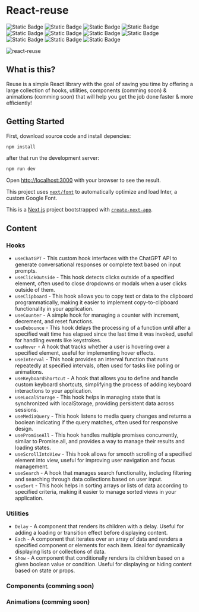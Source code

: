 # React-reuse

![Static Badge](https://img.shields.io/badge/Next.js-n?style=for-the-badge&logo=nextdotjs&color=%23000000) ![Static Badge](https://img.shields.io/badge/react.js-n?style=for-the-badge&logo=react&logoColor=%23333&color=%2361DAFB) ![Static Badge](https://img.shields.io/badge/typescript-n?style=for-the-badge&logo=typescript&logoColor=%23fff&color=%233178C6) ![Static Badge](https://img.shields.io/badge/tailwind%20css-n?style=for-the-badge&logo=tailwindcss&logoColor=%23fff&color=%2306B6D4) ![Static Badge](https://img.shields.io/badge/vitest-n?style=for-the-badge&logo=vitest&logoColor=%23fff&color=%236E9F18) ![Static Badge](https://img.shields.io/badge/cypress-n?style=for-the-badge&logo=cypress&logoColor=%23fff&color=%2369D3A7) ![Static Badge](https://img.shields.io/badge/eslint-n?style=for-the-badge&logo=eslint&logoColor=%23fff&color=%234B32C3) ![Static Badge](https://img.shields.io/badge/shadcn%2Fui-n?style=for-the-badge&logo=shadcnui&color=%23000000) ![Static Badge](https://img.shields.io/badge/git-n?style=for-the-badge&logo=git&logoColor=%23fff&color=%23F05032) ![Static Badge](https://img.shields.io/badge/github%20actions-n?style=for-the-badge&logo=githubactions&logoColor=%23fff&color=%232088FF) ![Static Badge](https://img.shields.io/badge/vercel-n?style=for-the-badge&logo=vercel&color=%23000000)

![react-reuse](https://github.com/user-attachments/assets/37160319-4f4b-4e47-a176-0117d34e96fb)

## What is this?

Reuse is a simple React library with the goal of saving you time by offering a large collection of hooks, utilities, components (comming soon) & animations (comming soon) that will help you get the job done faster & more efficiently!

## Getting Started

First, download source code and install depencies:

```bash
npm install
```

after that run the development server:

```bash
npm run dev
```

Open [http://localhost:3000](http://localhost:3000) with your browser to see the result.

This project uses [`next/font`](https://nextjs.org/docs/basic-features/font-optimization) to automatically optimize and load Inter, a custom Google Font.

This is a [Next.js](https://nextjs.org/) project bootstrapped with [`create-next-app`](https://github.com/vercel/next.js/tree/canary/packages/create-next-app).

## Content

### Hooks

- `useChatGPT` - This custom hook interfaces with the ChatGPT API to generate conversational responses or complete text based on input prompts.
- `useClickOutside` - This hook detects clicks outside of a specified element, often used to close dropdowns or modals when a user clicks outside of them.
- `useClipboard` - This hook allows you to copy text or data to the clipboard programmatically, making it easier to implement copy-to-clipboard functionality in your application.
- `useCounter` - A simple hook for managing a counter with increment, decrement, and reset functions.
- `useDebounce` - This hook delays the processing of a function until after a specified wait time has elapsed since the last time it was invoked, useful for handling events like keystrokes.
- `useHover` - A hook that tracks whether a user is hovering over a specified element, useful for implementing hover effects.
- `useInterval` - This hook provides an interval function that runs repeatedly at specified intervals, often used for tasks like polling or animations.
- `useKeyboardShortcut` - A hook that allows you to define and handle custom keyboard shortcuts, simplifying the process of adding keyboard interactions to your application.
- `useLocalStorage` - This hook helps in managing state that is synchronized with localStorage, providing persistent data across sessions.
- `useMediaQuery` - This hook listens to media query changes and returns a boolean indicating if the query matches, often used for responsive design.
- `usePromiseAll` - This hook handles multiple promises concurrently, similar to Promise.all, and provides a way to manage their results and loading states.
- `useScrollIntoView` - This hook allows for smooth scrolling of a specified element into view, useful for improving user navigation and focus management.
- `useSearch` - A hook that manages search functionality, including filtering and searching through data collections based on user input.
- `useSort` - This hook helps in sorting arrays or lists of data according to specified criteria, making it easier to manage sorted views in your application.

### Utilities

- `Delay` - A component that renders its children with a delay. Useful for adding a loading or transition effect before displaying content.
- `Each` - A component that iterates over an array of data and renders a specified component or elements for each item. Ideal for dynamically displaying lists or collections of data.
- `Show` - A component that conditionally renders its children based on a given boolean value or condition. Useful for displaying or hiding content based on state or props.

### Components (comming soon)
### Animations (comming soon)
